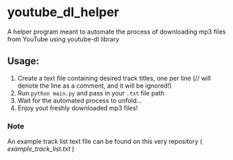 # youtube_dl_helper

A helper program meant to automate the process of downloading mp3 files from YouTube using youtube-dl library

## Usage:

1. Create a text file containing desired track titles, one per line (// will denote the line as a comment, and it will be ignored!)
2. Run ```python main.py``` and pass in your ```.txt``` file path
3. Wait for the automated process to unfold...
4. Enjoy yout freshly downloaded mp3 files!


### Note

An example track list text file can be found on this very repository ( _example_track_list.txt_ )
